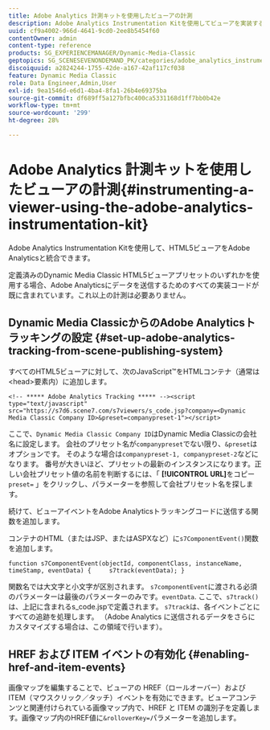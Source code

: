```yaml
---
title: Adobe Analytics 計測キットを使用したビューアの計測
description: Adobe Analytics Instrumentation Kitを使用してビューアを実装する方法を説明します。
uuid: cf9a4002-966d-4641-9cd0-2ee8b5454f60
contentOwner: admin
content-type: reference
products: SG_EXPERIENCEMANAGER/Dynamic-Media-Classic
geptopics: SG_SCENESEVENONDEMAND_PK/categories/adobe_analytics_instrumentation_kit
discoiquuid: a2824244-1755-42de-a167-42af117cf038
feature: Dynamic Media Classic
role: Data Engineer,Admin,User
exl-id: 9ea1546d-e6d1-4ba4-8fa1-26b4e69375ba
source-git-commit: df689ff5a127bfbc400ca5331168d1ff7bb0b42e
workflow-type: tm+mt
source-wordcount: '299'
ht-degree: 28%

---
```


# Adobe Analytics 計測キットを使用したビューアの計測{#instrumenting-a-viewer-using-the-adobe-analytics-instrumentation-kit}

Adobe Analytics Instrumentation Kitを使用して、HTML5ビューアをAdobe Analyticsと統合できます。

定義済みのDynamic Media Classic HTML5ビューアプリセットのいずれかを使用する場合、Adobe Analyticsにデータを送信するためのすべての実装コードが既に含まれています。これ以上の計測は必要ありません。

## Dynamic Media ClassicからのAdobe Analyticsトラッキングの設定 {#set-up-adobe-analytics-tracking-from-scene-publishing-system}

すべてのHTML5ビューアに対して、次のJavaScript™をHTMLコンテナ（通常は&lt;head>要素内）に追加します。

```as3
<!-- ***** Adobe Analytics Tracking ***** --><script type="text/javascript" src="https://s7d6.scene7.com/s7viewers/s_code.jsp?company=<Dynamic Media Classic Company ID>&preset=companypreset-1"></script>
```

ここで、`Dynamic Media Classic Company ID`はDynamic Media Classicの会社名に設定します。 会社のプリセット名が`companypreset`でない限り、`&preset`はオプションです。 そのような場合は`companypreset-1, companypreset-2`などになります。 番号が大きいほど、プリセットの最新のインスタンスになります。正しい会社プリセット値の名前を判断するには、「 **[!UICONTROL URL]**&#x200B;をコピー`preset=` 」をクリックし、パラメーターを参照して会社プリセット名を探します。

続けて、ビューアイベントをAdobe Analyticsトラッキングコードに送信する関数を追加します。

コンテナのHTML（またはJSP、またはASPXなど）に`s7ComponentEvent()`関数を追加します。

```as3
function s7ComponentEvent(objectId, componentClass, instanceName, timeStamp, eventData) {     s7track(eventData); }
```

関数名では大文字と小文字が区別されます。 `s7componentEvent`に渡される必須のパラメーターは最後のパラメーターのみです。`eventData`. ここで、`s7track()`は、上記に含まれるs_code.jspで定義されます。 `s7track`は、各イベントごとにすべての追跡を処理します。 （Adobe Analytics に送信されるデータをさらにカスタマイズする場合は、この領域で行います）。

## HREF および ITEM イベントの有効化 {#enabling-href-and-item-events}

画像マップを編集することで、ビューアの HREF（ロールオーバー）および ITEM（マウスクリック／タッチ）イベントを有効にできます。ビューアコンテンツと関連付けられている画像マップ内で、HREF と ITEM の識別子を定義します。画像マップ内のHREF値に`&rolloverKey=`パラメーターを追加します。

